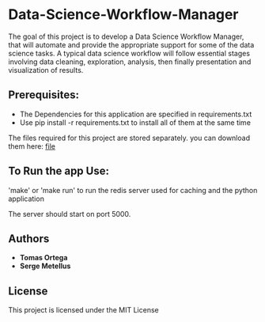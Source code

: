 # Data-Science-Workflow-Manager
The goal of this project is to develop a Data Science Workflow Manager, that will automate and provide the appropriate support for some of the data science tasks. A typical data science workflow will follow essential stages involving data cleaning, exploration, analysis, then finally presentation and visualization of results. 

## Prerequisites:
- The Dependencies for this application are specified in requirements.txt
- Use pip install -r requirements.txt to install all of them at the same time 

The files required for this project are stored separately. you can download them here: [file](https://drive.google.com/file/d/18t80uubo9RFg1e65KidVi_bfbwd3Mamk/view?usp=sharing)

## To Run the app Use:
'make' or 'make run' to run the redis server used for caching and the python application

The server should start on port 5000.

## Authors

* **Tomas Ortega**
* **Serge Metellus**

## License

This project is licensed under the MIT License
